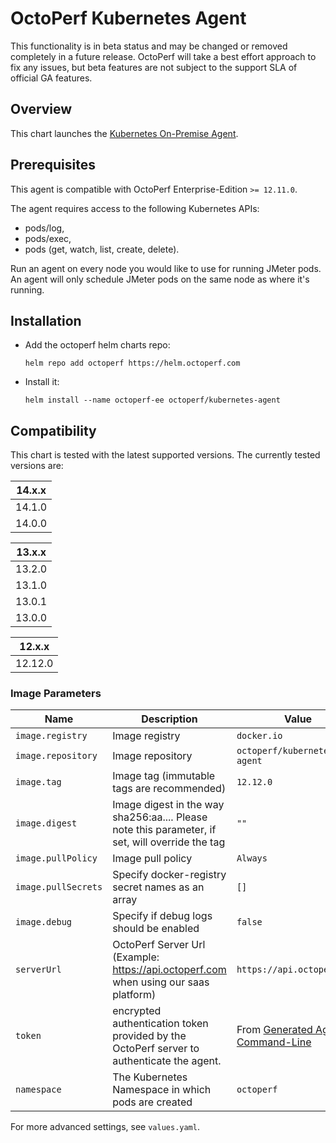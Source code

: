 # OctoPerf Kubernetes Agent

This functionality is in beta status and may be changed or removed completely in a future release. OctoPerf will take a best effort approach to fix any issues, but beta features are not subject to the support SLA of official GA features.

## Overview

This chart launches the [Kubernetes On-Premise Agent](https://hub.docker.com/r/octoperf/kubernetes-agent).

## Prerequisites

This agent is compatible with OctoPerf Enterprise-Edition `>= 12.11.0`.

The agent requires access to the following Kubernetes APIs:
- pods/log,
- pods/exec,
- pods (get, watch, list, create, delete).

Run an agent on every node you would like to use for running JMeter pods. An agent will only schedule JMeter pods on the same node as where it's running.

## Installation

* Add the octoperf helm charts repo:

  ```
  helm repo add octoperf https://helm.octoperf.com
  ```
 
* Install it:

  ```
  helm install --name octoperf-ee octoperf/kubernetes-agent
  ```

## Compatibility

This chart is tested with the latest supported versions. The currently tested versions are:

| 14.x.x|
| ------|
| 14.1.0|
| 14.0.0|

| 13.x.x|
| ------|
| 13.2.0|
| 13.1.0|
| 13.0.1|
| 13.0.0|

| 12.x.x|
| ------|
| 12.12.0|

### Image Parameters

| Name                       | Description                                                                                                                                                                         | Value                  |
| -------------------------- | ----------------------------------------------------------------------------------------------------------------------------------------------------------------------------------- | ---------------------- |
| `image.registry`           | Image registry                                                                                                                     | `docker.io`            |
| `image.repository`         | Image repository                                                                                                                   | `octoperf/kubernetes-agent` |
| `image.tag`                | Image tag (immutable tags are recommended)                                                                                         | `12.12.0` |
| `image.digest`             | Image digest in the way sha256:aa.... Please note this parameter, if set, will override the tag                                    | `""`                   |
| `image.pullPolicy`         | Image pull policy                                                                                                                  | `Always`         |
| `image.pullSecrets`        | Specify docker-registry secret names as an array                                                                                   | `[]`                   |
| `image.debug`              | Specify if debug logs should be enabled                                                                                            | `false`                |
| `serverUrl` | OctoPerf Server Url (Example: https://api.octoperf.com when using our saas platform)                                                              | `https://api.octoperf.com` |
| `token` | encrypted authentication token provided by the OctoPerf server to authenticate the agent. | From [Generated Agent Command-Line](https://api.octoperf.com/doc/on-premise-agent/provider-type/on-premise/#start-an-agent) |
| `namespace` | The Kubernetes Namespace in which pods are created | `octoperf` |

For more advanced settings, see `values.yaml`.
